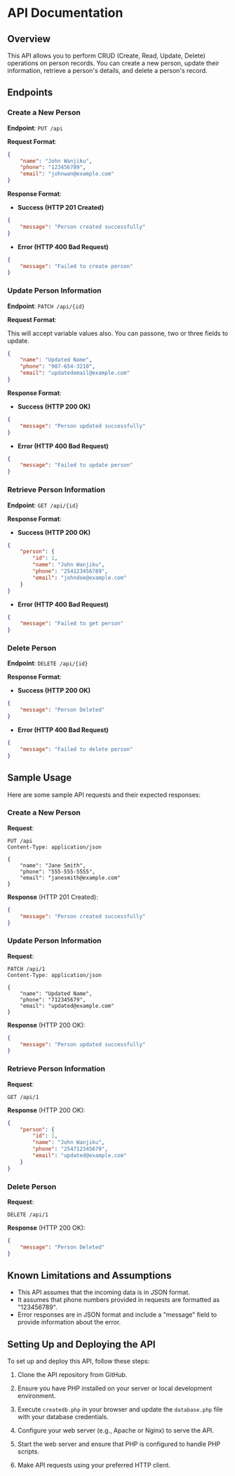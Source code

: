 

# API Documentation

## Overview

This API allows you to perform CRUD (Create, Read, Update, Delete) operations on person records. You can create a new person, update their information, retrieve a person's details, and delete a person's record.

## Endpoints

### Create a New Person

**Endpoint**: `PUT /api`

**Request Format**:

```json
{
    "name": "John Wanjiku",
    "phone": "123456789",
    "email": "johnwan@example.com"
}
```

**Response Format**:

- **Success (HTTP 201 Created)**

```json
{
    "message": "Person created successfully"
}
```

- **Error (HTTP 400 Bad Request)**

```json
{
    "message": "Failed to create person"
}
```

### Update Person Information

**Endpoint**: `PATCH /api/{id}`

**Request Format**:

This will accept variable values also. You can passone, two or three fields to update.

```json
{
    "name": "Updated Name",
    "phone": "987-654-3210",
    "email": "updatedemail@example.com"
}
```

**Response Format**:

- **Success (HTTP 200 OK)**

```json
{
    "message": "Person updated successfully"
}
```

- **Error (HTTP 400 Bad Request)**

```json
{
    "message": "Failed to update person"
}
```

### Retrieve Person Information

**Endpoint**: `GET /api/{id}`

**Response Format**:

- **Success (HTTP 200 OK)**

```json
{
    "person": {
        "id": 1,
        "name": "John Wanjiku",
        "phone": "254123456789",
        "email": "johndoe@example.com"
    }
}
```

- **Error (HTTP 400 Bad Request)**

```json
{
    "message": "Failed to get person"
}
```

### Delete Person

**Endpoint**: `DELETE /api/{id}`

**Response Format**:

- **Success (HTTP 200 OK)**

```json
{
    "message": "Person Deleted"
}
```

- **Error (HTTP 400 Bad Request)**

```json
{
    "message": "Failed to delete person"
}
```

## Sample Usage

Here are some sample API requests and their expected responses:

### Create a New Person

**Request**:

```http
PUT /api
Content-Type: application/json

{
    "name": "Jane Smith",
    "phone": "555-555-5555",
    "email": "janesmith@example.com"
}
```

**Response** (HTTP 201 Created):

```json
{
    "message": "Person created successfully"
}
```

### Update Person Information

**Request**:

```http
PATCH /api/1
Content-Type: application/json

{
    "name": "Updated Name",
    "phone": "712345679",
    "email": "updated@example.com"
}
```

**Response** (HTTP 200 OK):

```json
{
    "message": "Person updated successfully"
}
```

### Retrieve Person Information

**Request**:

```http
GET /api/1
```

**Response** (HTTP 200 OK):

```json
{
    "person": {
        "id": 1,
        "name": "John Wanjiku",
        "phone": "254712345679",
        "email": "updated@example.com"
    }
}
```

### Delete Person

**Request**:

```http
DELETE /api/1
```

**Response** (HTTP 200 OK):

```json
{
    "message": "Person Deleted"
}
```

## Known Limitations and Assumptions

- This API assumes that the incoming data is in JSON format.
- It assumes that phone numbers provided in requests are formatted as "123456789".
- Error responses are in JSON format and include a "message" field to provide information about the error.

## Setting Up and Deploying the API

To set up and deploy this API, follow these steps:

1. Clone the API repository from GitHub.

2. Ensure you have PHP installed on your server or local development environment.

3. Execute `createdb.php` in your browser and update the `database.php` file with your database credentials.

4. Configure your web server (e.g., Apache or Nginx) to serve the API.

5. Start the web server and ensure that PHP is configured to handle PHP scripts.

6. Make API requests using your preferred HTTP client.